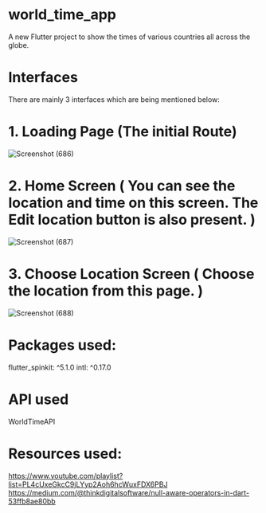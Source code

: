 # world_time_app

A new Flutter project to show the times of various countries all across the globe. 

# Interfaces
There are mainly 3 interfaces which are being mentioned below:
# 1. Loading Page (The initial Route)
![Screenshot (686)](https://user-images.githubusercontent.com/81528176/170939905-13096bba-8a7a-4af3-a69f-3d62aa2b8ec6.png)

# 2. Home Screen ( You can see the location and time on this screen. The Edit location button is also present. )
![Screenshot (687)](https://user-images.githubusercontent.com/81528176/170940114-6944684b-6e5d-459e-b7e3-b2778658d5b8.png)

# 3. Choose Location Screen ( Choose the location from this page. )
![Screenshot (688)](https://user-images.githubusercontent.com/81528176/170940231-9d1f46c8-c2b4-4492-aaf4-b6b872acefcd.png)

# Packages used:

flutter_spinkit: ^5.1.0
intl: ^0.17.0

# API used
WorldTimeAPI

# Resources used:
https://www.youtube.com/playlist?list=PL4cUxeGkcC9jLYyp2Aoh6hcWuxFDX6PBJ
https://medium.com/@thinkdigitalsoftware/null-aware-operators-in-dart-53ffb8ae80bb



